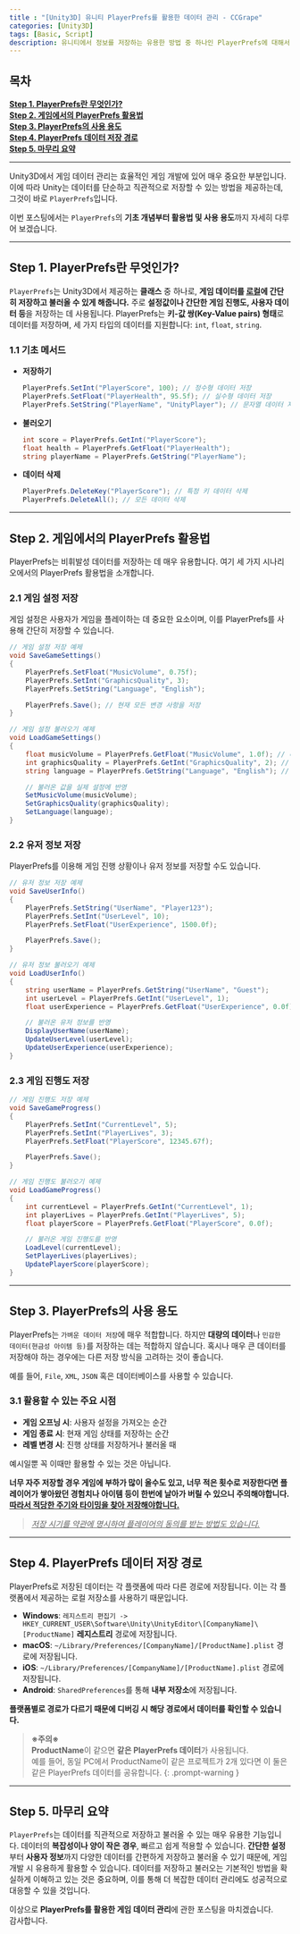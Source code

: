 ```yaml
---
title : "[Unity3D] 유니티 PlayerPrefs를 활용한 데이터 관리 - CCGrape"
categories: [Unity3D]
tags: [Basic, Script]
description: 유니티에서 정보를 저장하는 유용한 방법 중 하나인 PlayerPrefs에 대해서 알아봅니다. 
---
```


## 목차
**[Step 1. PlayerPrefs란 무엇인가?](#step-1-playerprefs란-무엇인가)<br/>**
**[Step 2. 게임에서의 PlayerPrefs 활용법](#step-2-게임에서의-playerprefs-활용법)<br/>**
**[Step 3. PlayerPrefs의 사용 용도](#step-3-playerprefs의-사용-용도)<br/>**
**[Step 4. PlayerPrefs 데이터 저장 경로](#step-4-playerprefs-데이터-저장-경로)<br/>**
**[Step 5. 마무리 요약](#step-5-마무리-요약)<br/>**

---
Unity3D에서 게임 데이터 관리는 효율적인 게임 개발에 있어 매우 중요한 부분입니다. 이에 따라 Unity는 데이터를 단순하고 직관적으로 저장할 수 있는 방법을 제공하는데, 그것이 바로 `PlayerPrefs`입니다.

이번 포스팅에서는 `PlayerPrefs`의 **기초 개념부터 활용법 및 사용 용도**까지 자세히 다루어 보겠습니다.

---
## Step 1. PlayerPrefs란 무엇인가?

`PlayerPrefs`는 Unity3D에서 제공하는 **클래스** 중 하나로, **게임 데이터를 <u>로컬</u>에 간단히 저장하고 불러올 수 있게 해줍니다.** 
주로 **설정값이나 간단한 게임 진행도, 사용자 데이터 등**을 저장하는 데 사용됩니다. 
PlayerPrefs는 **키-값 쌍(Key-Value pairs) 형태**로 데이터를 저장하며, 세 가지 타입의 데이터를 지원합니다: `int`, `float`, `string`.

### 1.1 기초 메서드

- **저장하기**
   ```csharp
   PlayerPrefs.SetInt("PlayerScore", 100); // 정수형 데이터 저장
   PlayerPrefs.SetFloat("PlayerHealth", 95.5f); // 실수형 데이터 저장
   PlayerPrefs.SetString("PlayerName", "UnityPlayer"); // 문자열 데이터 저장
   ```

- **불러오기**
   ```csharp
   int score = PlayerPrefs.GetInt("PlayerScore");
   float health = PlayerPrefs.GetFloat("PlayerHealth");
   string playerName = PlayerPrefs.GetString("PlayerName");
   ```

- **데이터 삭제**
   ```csharp
   PlayerPrefs.DeleteKey("PlayerScore"); // 특정 키 데이터 삭제
   PlayerPrefs.DeleteAll(); // 모든 데이터 삭제
   ```

---
## Step 2. 게임에서의 PlayerPrefs 활용법

PlayerPrefs는 비휘발성 데이터를 저장하는 데 매우 유용합니다. 여기 세 가지 시나리오에서의 PlayerPrefs 활용법을 소개합니다.

### 2.1 게임 설정 저장

게임 설정은 사용자가 게임을 플레이하는 데 중요한 요소이며, 이를 PlayerPrefs를 사용해 간단히 저장할 수 있습니다.

```csharp
// 게임 설정 저장 예제
void SaveGameSettings()
{
    PlayerPrefs.SetFloat("MusicVolume", 0.75f);
    PlayerPrefs.SetInt("GraphicsQuality", 3);
    PlayerPrefs.SetString("Language", "English");

    PlayerPrefs.Save(); // 현재 모든 변경 사항을 저장
}

// 게임 설정 불러오기 예제
void LoadGameSettings()
{
    float musicVolume = PlayerPrefs.GetFloat("MusicVolume", 1.0f); // 디폴트 값 설정 가능
    int graphicsQuality = PlayerPrefs.GetInt("GraphicsQuality", 2); // 디폴트 값 설정 가능
    string language = PlayerPrefs.GetString("Language", "English"); // 디폴트 값 설정 가능

    // 불러온 값을 실제 설정에 반영
    SetMusicVolume(musicVolume);
    SetGraphicsQuality(graphicsQuality);
    SetLanguage(language);
}
```

### 2.2 유저 정보 저장

PlayerPrefs를 이용해 게임 진행 상황이나 유저 정보를 저장할 수도 있습니다.

```csharp
// 유저 정보 저장 예제
void SaveUserInfo()
{
    PlayerPrefs.SetString("UserName", "Player123");
    PlayerPrefs.SetInt("UserLevel", 10);
    PlayerPrefs.SetFloat("UserExperience", 1500.0f);

    PlayerPrefs.Save();
}

// 유저 정보 불러오기 예제
void LoadUserInfo()
{
    string userName = PlayerPrefs.GetString("UserName", "Guest");
    int userLevel = PlayerPrefs.GetInt("UserLevel", 1);
    float userExperience = PlayerPrefs.GetFloat("UserExperience", 0.0f);

    // 불러온 유저 정보를 반영
    DisplayUserName(userName);
    UpdateUserLevel(userLevel);
    UpdateUserExperience(userExperience);
}
```

### 2.3 게임 진행도 저장

```csharp
// 게임 진행도 저장 예제
void SaveGameProgress()
{
    PlayerPrefs.SetInt("CurrentLevel", 5);
    PlayerPrefs.SetInt("PlayerLives", 3);
    PlayerPrefs.SetFloat("PlayerScore", 12345.67f);

    PlayerPrefs.Save();
}

// 게임 진행도 불러오기 예제
void LoadGameProgress()
{
    int currentLevel = PlayerPrefs.GetInt("CurrentLevel", 1);
    int playerLives = PlayerPrefs.GetInt("PlayerLives", 5);
    float playerScore = PlayerPrefs.GetFloat("PlayerScore", 0.0f);

    // 불러온 게임 진행도를 반영
    LoadLevel(currentLevel);
    SetPlayerLives(playerLives);
    UpdatePlayerScore(playerScore);
}
```

---
## Step 3. PlayerPrefs의 사용 용도 

PlayerPrefs는 `가벼운 데이터 저장`에 매우 적합합니다. 
하지만 **대량의 데이터**나 `민감한 데이터(현금성 아이템 등)`를 저장하는 데는 적합하지 않습니다. 
혹시나 매우 큰 데이터를 저장해야 하는 경우에는 다른 저장 방식을 고려하는 것이 좋습니다. 

예를 들어, `File`, `XML`, `JSON` 혹은 데이터베이스를 사용할 수 있습니다.

### 3.1 **활용할 수 있는 주요 시점**
- **게임 오프닝 시**: 사용자 설정을 가져오는 순간
- **게임 종료 시**: 현재 게임 상태를 저장하는 순간
- **레벨 변경 시**: 진행 상태를 저장하거나 불러올 때    

예시일뿐 꼭 이때만 활용할 수 있는 것은 아닙니다.

**너무 자주 저장할 경우 게임에 부하가 많이 올수도 있고, 너무 적은 횟수로 저장한다면 플레이어가 쌓아왔던 경험치나 아이템 등이 한번에 날아가 버릴 수 있으니 주의해야합니다.   
<u>따라서 적당한 주기와 타이밍을 찾아 저장해야합니다.</u>**

> *<u>저장 시기를 약관에 명시하여 플레이어의 동의를 받는 방법도 있습니다.</u>*


---
## Step 4. PlayerPrefs 데이터 저장 경로

PlayerPrefs로 저장된 데이터는 각 플랫폼에 따라 다른 경로에 저장됩니다. 이는 각 플랫폼에서 제공하는 로컬 저장소를 사용하기 때문입니다.

- **Windows**: `레지스트리 편집기 -> HKEY_CURRENT_USER\Software\Unity\UnityEditor\[CompanyName]\[ProductName]` **레지스트리** 경로에 저장됩니다.
- **macOS**: `~/Library/Preferences/[CompanyName]/[ProductName].plist` 경로에 저장됩니다.
- **iOS**: `~/Library/Preferences/[CompanyName]/[ProductName].plist` 경로에 저장됩니다.
- **Android**: `SharedPreferences`를 통해 **내부 저장소**에 저장됩니다.

**플랫폼별로 경로가 다르기 때문에 디버깅 시 해당 경로에서 데이터를 확인할 수 있습니다.**

> **※주의※**    
**ProductName**이 같으면 **같은 PlayerPrefs 데이터**가 사용됩니다.   
예를 들어, 동일 PC에서 ProductName이 같은 프로젝트가 2개 있다면 이 둘은 같은 PlayerPrefs 데이터를 공유합니다.
{: .prompt-warning }


---
## Step 5. 마무리 요약 
`PlayerPrefs`는 데이터를 직관적으로 저장하고 불러올 수 있는 매우 유용한 기능입니다. 
데이터의 **복잡성이나 양이 작은 경우**, 빠르고 쉽게 적용할 수 있습니다. 
**간단한 설정**부터 **사용자 정보**까지 다양한 데이터를 간편하게 저장하고 불러올 수 있기 때문에, 게임 개발 시 유용하게 활용할 수 있습니다. 
데이터를 저장하고 불러오는 기본적인 방법을 확실하게 이해하고 있는 것은 중요하며, 이를 통해 더 복잡한 데이터 관리에도 성공적으로 대응할 수 있을 것입니다.

이상으로 **PlayerPrefs를 활용한 게임 데이터 관리**에 관한 포스팅을 마치겠습니다.    
감사합니다.